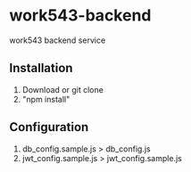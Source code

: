 # work543-backend
work543 backend service

## Installation
1. Download or git clone
2. "npm install"

## Configuration
1. db_config.sample.js > db_config.js
2. jwt_config.sample.js > jwt_config.sample.js
